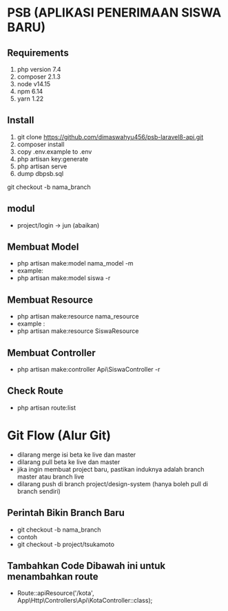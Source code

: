 # PSB (APLIKASI PENERIMAAN SISWA BARU)
 
## Requirements

1. php version 7.4
2. composer 2.1.3
3. node v14.15
4. npm 6.14
5. yarn 1.22

## Install

1. git clone https://github.com/dimaswahyu456/psb-laravel8-api.git
2. composer install
3. copy .env.example to .env
4. php artisan key:generate
5. php artisan serve
6. dump dbpsb.sql

git checkout -b nama_branch

## modul
* project/login -> jun (abaikan)


## Membuat Model

* php artisan make:model nama_model -m
* example:
* php artisan make:model siswa -r 

## Membuat Resource

* php artisan make:resource nama_resource
* example :
* php artisan make:resource SiswaResource

## Membuat Controller
* php artisan make:controller Api\SiswaController -r 

## Check Route
* php artisan route:list

# Git Flow (Alur Git)
* dilarang merge isi beta ke live dan master
* dilarang pull beta ke live dan master
* jika ingin membuat project baru, pastikan induknya adalah branch master atau branch live
* dilarang push di branch project/design-system (hanya boleh pull di branch sendiri)

## Perintah Bikin Branch Baru
* git checkout -b nama_branch
* contoh
* git checkout -b project/tsukamoto

## Tambahkan Code Dibawah ini untuk menambahkan route
* Route::apiResource('/kota', App\Http\Controllers\Api\KotaController::class);



